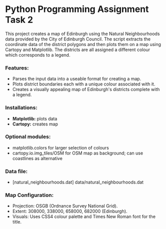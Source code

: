 # **Python Programming Assignment Task 2**

This project creates a map of Edinburgh using the Natural Neighbourhoods data provided by the City of Edinburgh Council. 
The script extracts the coordinate data of the district polygons and then plots them on a map using Cartopy and Matplotlib. 
The districts are all assigned a different colour which corresponds to a legend.

### **Features:**

- Parses the input data into a useable format for creating a map.
- Plots district boundaries each with a unique colour associated with it.
- Creates a visually appealing map of Edinburgh's districts complete with a legend.

### **Installations:**

- **Matplotlib:** plots data 
- **Cartopy:** creates map

### **Optional modules:**

- matplotlib.colors for larger selection of colours
- cartopy.io.img_tiles/OSM for OSM map as background; can use coastlines as alternative

### **Data file:**

- [natural_neighbourhoods.dat] data/natural_neighbourhoods.dat

### **Map Configuration:**

- Projection: OSGB (Ordnance Survey National Grid).
- Extent: 308000, 338000, 658000, 682000 (Edinburgh).
- Visuals: Uses CSS4 colour palette and Times New Roman font for the title.
